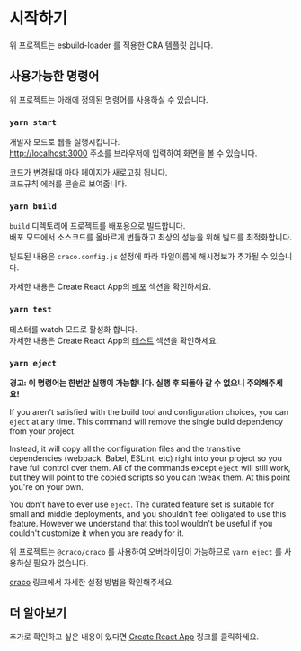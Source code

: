 # 시작하기

위 프로젝트는 esbuild-loader 를 적용한 CRA 템플릿 입니다.

## 사용가능한 명령어

위 프로젝트는 아래에 정의된 명령어를 사용하실 수 있습니다.

### `yarn start`

개발자 모드로 웹을 실행시킵니다.\
[http://localhost:3000](http://localhost:3000) 주소를 브라우저에 입력하여 화면을 볼 수 있습니다.

코드가 변경될때 마다 페이지가 새로고침 됩니다.\
코드규칙 에러를 콘솔로 보여줍니다.

### `yarn build`

`build` 디렉토리에 프로젝트를 배포용으로 빌드합니다. \
배포 모드에서 소스코드를 올바르게 번들하고 최상의 성능을 위해 빌드를 최적화합니다.

빌드된 내용은 `craco.config.js` 설정에 따라 파일이름에 해시정보가 추가될 수 있습니다.

자세한 내용은 Create React App의 [배포](https://facebook.github.io/create-react-app/docs/deployment) 섹션을 확인하세요.

### `yarn test`

테스터를 watch 모드로 활성화 합니다.\
자세한 내용은 Create React App의 [테스트](https://facebook.github.io/create-react-app/docs/running-tests) 섹션을 확인하세요.

### `yarn eject`

**경고: 이 명령어는 한번만 실행이 가능합니다. 실행 후 되돌아 갈 수 없으니 주의해주세요!**

If you aren't satisfied with the build tool and configuration choices, you can `eject` at any time. This command will remove the single build dependency from your project.

Instead, it will copy all the configuration files and the transitive dependencies (webpack, Babel, ESLint, etc) right into your project so you have full control over them. All of the commands except `eject` will still work, but they will point to the copied scripts so you can tweak them. At this point you're on your own.

You don't have to ever use `eject`. The curated feature set is suitable for small and middle deployments, and you shouldn't feel obligated to use this feature. However we understand that this tool wouldn't be useful if you couldn't customize it when you are ready for it.

위 프로젝트는 `@craco/craco` 를 사용하여 오버라이딩이 가능하므로 `yarn eject` 를 사용하실 필요가 없습니다.

[craco](https://github.com/gsoft-inc/craco) 링크에서 자세한 설정 방법을 확인해주세요.

## 더 알아보기

추가로 확인하고 싶은 내용이 있다면 [Create React App](https://facebook.github.io/create-react-app/docs/getting-started) 링크를 클릭하세요.

